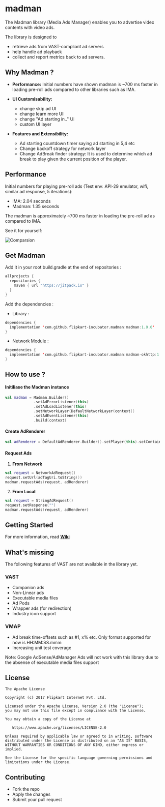 # madman

The Madman library (Media Ads Manager) enables you to advertise video contents with video ads. 

The library is designed to 

* retrieve ads from VAST-compliant ad servers
* help handle ad playback
* collect and report metrics back to ad servers.


## Why Madman ?

* <b>Performance:</b> Initial numbers have shown madman is ~700 ms faster in loading pre-roll ads compared to other libraries such as IMA.
  
* <b>UI Customisability:</b>

  * change skip ad UI
  * change learn more UI
  * change "Ad starting in.." UI
  * custom UI layer
  
* <b>Features and Extensibility:</b> 

  * Ad starting countdown timer saying ad starting in 5,4 etc
  * Change backoff strategy for network layer
  * Change AdBreak finder strategy: It is used to determine which ad break to play given the current position of the player.


## Performance

Initial numbers for playing pre-roll ads (Test env: API-29 emulator, wifi, similar ad response, 5 iterations):

  * IMA: 2.04 seconds
  * Madman: 1.35 seconds

The madman is approximately ~700 ms faster in loading the pre-roll ad as compared to IMA.

See it for yourself: 

![Comparsion](https://github.fkinternal.com/Flipkart/madman-android/blob/master/files/comparison.gif)


## Get Madman
Add it in your root build.gradle at the end of repositories :
```kotlin
allprojects {
  repositories {
    maven { url "https://jitpack.io" }
  }
}
```

Add the dependencies :

* Library :
```kotlin
dependencies {
  implementation 'com.github.flipkart-incubator.madman:madman:1.0.0'
}
```

* Network Module :
```kotlin
dependencies {
  implementation 'com.github.flipkart-incubator.madman:madman-okhttp:1.0.0'
}
```

## How to use ?

#### Initiliase the Madman instance 
```kotlin
val madman = Madman.Builder()
             .setAdErrorListener(this)
             .setAdLoadListener(this)
             .setNetworkLayer(DefaultNetworkLayer(context))
             .setAdEventListener(this)
             .build(context)
```

#### Create AdRenderer
```kotlin
val adRenderer = DefaultAdRenderer.Builder().setPlayer(this).setContainer(adViewGroup).build(null)
```

#### Request Ads

1. <b>From Network</b>
```kotlin
val request = NetworkAdRequest()
request.setUrl(adTagUri.toString())
madman.requestAds(request, adRenderer)
```

2. <b>From Local</b>
```kotlin
val request = StringAdRequest()
request.setResponse("")
madman.requestAds(request, adRenderer)
```


## Getting Started

For more information, read <b>[Wiki](https://github.fkinternal.com/Flipkart/madman-android/wiki)</b>


## What's missing

The following features of VAST are not available in the library yet.

### VAST
* Companion ads
* Non-Linear ads
* Executable media files
* Ad Pods
* Wrapper ads (for redirection)
* Industry icon support

### VMAP
* Ad break time-offsets such as #1, x% etc. Only format supported for now is HH:MM:SS.mmm
* Increasing unit test coverage

Note: Google AdSense/AdManager Ads will not work with this library due to the absense of executable media files support


## License

    The Apache License
    
    Copyright (c) 2017 Flipkart Internet Pvt. Ltd.
    
    Licensed under the Apache License, Version 2.0 (the "License"); 
    you may not use this file except in compliance with the License.
    
    You may obtain a copy of the License at

       https://www.apache.org/licenses/LICENSE-2.0 
       
    Unless required by applicable law or agreed to in writing, software 
    distributed under the License is distributed on an "AS IS" BASIS,
    WITHOUT WARRANTIES OR CONDITIONS OF ANY KIND, either express or implied.
    
    See the License for the specific language governing permissions and 
    limitations under the License.

## Contributing

* Fork the repo
* Apply the changes
* Submit your pull request

